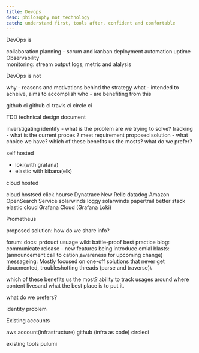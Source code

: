 ```yaml
---
title: Devops
desc: philosophy not technology
catch: understand first, tools after, confident and comfortable
---
```


DevOps is

collaboration planning - scrum and kanban
deployment automation
uptime Observability  
monitoring: stream output logs, metric
and alalysis



DevOps is not



why - reasons and motivations behind the strategy
what - intended to acheive, aims to accomplish
who - are benefiting from this



github ci 
github ci
travis ci
circle ci


TDD technical design document

inverstigating
identify - what is the problem are we trying to solve?
tracking - what is the current proces ?
meet requirement 
proposed solution - what choice we have?
which of these benefits us the mosts?
what do we prefer?




self hosted

- loki(with grafana)
- elastic with kibana(elk)

 cloud hosted

cloud hostsed
click hourse
Dynatrace 
New Relic
datadog
Amazon OpenSearch Service
solarwinds loggy
solarwinds papertrail
better stack
elastic cloud
Grafana Cloud (Grafana Loki)

Prometheus


proposed solution: how do we share info?

forum:
docs:  prdouct usuage
wiki: battle-proof best practice
blog: communicate release - new features being introduce
emial blasts: (announcement call to cation,awareness for upcoming change)
messageing: Mostly focused on one-off solutions that never get doucmented, troubleshotting threads (parse and traverse)\


which of these benefits us the most?
ability to track usages around where content livesand what the best place is to put it.


what do we prefers?




identity problem 


Existing accounts

aws account(infrastructure)
github (infra as code)
circleci

existing tools
pulumi


